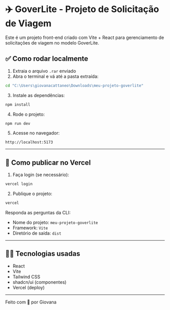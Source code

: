 # ✈️ GoverLite - Projeto de Solicitação de Viagem

Este é um projeto front-end criado com Vite + React para gerenciamento de solicitações de viagem no modelo GoverLite.

## ✅ Como rodar localmente

1. Extraia o arquivo `.rar` enviado
2. Abra o terminal e vá até a pasta extraída:

```bash
cd "C:\Users\giovanacattaneo\Downloads\meu-projeto-goverlite"
```

3. Instale as dependências:

```bash
npm install
```

4. Rode o projeto:

```bash
npm run dev
```

5. Acesse no navegador:

```
http://localhost:5173
```

---

## 🚀 Como publicar no Vercel

1. Faça login (se necessário):

```bash
vercel login
```

2. Publique o projeto:

```bash
vercel
```

Responda as perguntas da CLI:

- Nome do projeto: `meu-projeto-goverlite`
- Framework: `Vite`
- Diretório de saída: `dist`

---

## 👩‍💻 Tecnologias usadas

- React
- Vite
- Tailwind CSS
- shadcn/ui (componentes)
- Vercel (deploy)

---

Feito com 💛 por Giovana
